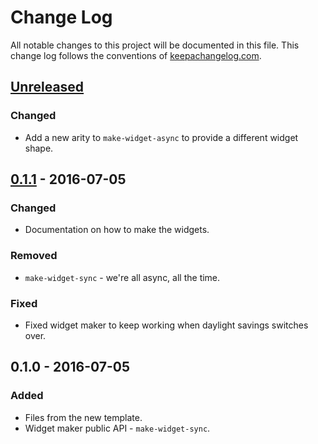 # Change Log
All notable changes to this project will be documented in this file. This change log follows the conventions of [keepachangelog.com](http://keepachangelog.com/).

## [Unreleased]
### Changed
- Add a new arity to `make-widget-async` to provide a different widget shape.

## [0.1.1] - 2016-07-05
### Changed
- Documentation on how to make the widgets.

### Removed
- `make-widget-sync` - we're all async, all the time.

### Fixed
- Fixed widget maker to keep working when daylight savings switches over.

## 0.1.0 - 2016-07-05
### Added
- Files from the new template.
- Widget maker public API - `make-widget-sync`.

[Unreleased]: https://github.com/your-name/sicp-clj/compare/0.1.1...HEAD
[0.1.1]: https://github.com/your-name/sicp-clj/compare/0.1.0...0.1.1
